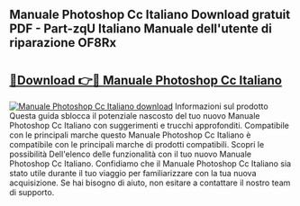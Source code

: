 ## Manuale Photoshop Cc Italiano Download gratuit PDF - Part-zqU Italiano Manuale dell'utente di riparazione OF8Rx

# <h2><a href="http://dfekp4.blite.top/?on=Manuale+Photoshop+Cc+Italiano">🔗Download 👉🔴 Manuale Photoshop Cc Italiano</a></h2>

[![Manuale Photoshop Cc Italiano download](https://i.imgur.com/lujVjoI.png)](http://dfekp4.blite.top/?on=Manuale+Photoshop+Cc+Italiano)
Informazioni sul prodotto Questa guida sblocca il potenziale nascosto del tuo nuovo Manuale Photoshop Cc Italiano con suggerimenti e trucchi approfonditi. Compatibile con le principali marche questo Manuale Photoshop Cc Italiano è compatibile con le principali marche di prodotti compatibili. Scopri le possibilità Dell'elenco delle funzionalità con il tuo nuovo Manuale Photoshop Cc Italiano. Confidiamo che il Manuale Photoshop Cc Italiano sia stato utile durante il tuo viaggio per familiarizzare con la tua nuova acquisizione. Se hai bisogno di aiuto, non esitare a contattare il nostro team di supporto.
